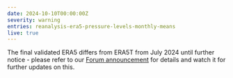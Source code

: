 ```yaml
---
date: 2024-10-10T00:00:00Z
severity: warning
entries: reanalysis-era5-pressure-levels-monthly-means
live: true
---
```

The final validated ERA5 differs from ERA5T from July 2024 until further notice - please refer to our
[Forum announcement](https://forum.ecmwf.int/t/final-validated-era5-product-to-differ-from-era5t-in-july-2024/6685)
for details and watch it for further updates on this.    

